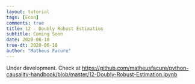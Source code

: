 ```yaml
---
layout: tutorial
tags: [Econ]
comments: true
title: 12 - Doubly Robust Estimation
subtitle: Coming Soon
date: 2020-06-18
true-dt: 2020-06-18
author: "Matheus Facure"
---
```


Under development. Check at https://github.com/matheusfacure/python-causality-handbook/blob/master/12-Doubly-Robust-Estimation.ipynb